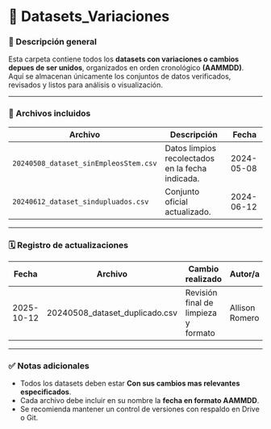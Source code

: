 # 📁 Datasets_Variaciones

### 📘 Descripción general
Esta carpeta contiene todos los **datasets con variaciones o cambios depues de ser unidos**, organizados en orden cronológico **(AAMMDD)**.  
Aquí se almacenan únicamente los conjuntos de datos verificados, revisados y listos para análisis o visualización.

---

### 📁 Archivos incluidos
| Archivo | Descripción | Fecha |
|----------|--------------|--------|
| `20240508_dataset_sinEmpleosStem.csv` | Datos limpios recolectados en la fecha indicada. | 2024-05-08 |
| `20240612_dataset_sindupluados.csv` | Conjunto oficial actualizado. | 2024-06-12 |

---

### 🗓️ Registro de actualizaciones
| Fecha | Archivo | Cambio realizado | Autor/a |
|--------|----------|------------------|----------|
| 2025-10-12 | 20240508_dataset_duplicado.csv | Revisión final de limpieza y formato | Allison Romero |


---

### ✅ Notas adicionales
- Todos los datasets deben estar **Con sus cambios mas relevantes especificados**.  
- Cada archivo debe incluir en su nombre la **fecha en formato AAMMDD**.  
- Se recomienda mantener un control de versiones con respaldo en Drive o Git.
